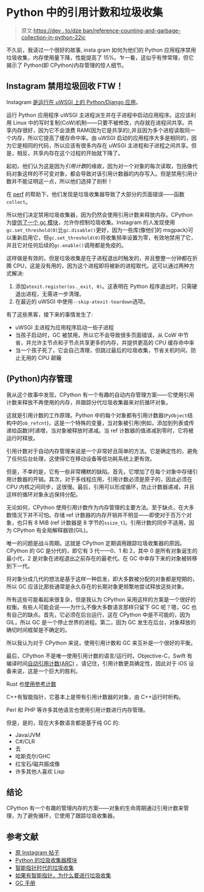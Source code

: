 # Python 中的引用计数和垃圾收集

> 原文:[https://dev . to/dze ban/reference-counting-and-garbage-collection-in-python-22jc](https://dev.to/dzeban/reference-counting-and-garbage-collection-in-python-22jc)

不久前，我读过一个很好的故事, insta gram 如何为他们的 Python 应用程序禁用垃圾收集，内存使用量下降，性能提高了 15%。乍一看，这似乎有悖常理，但它揭示了 Python(即 CPython)内存管理的惊人细节。

## Instagram 禁用垃圾回收 FTW！

Instagram [是运行在 uWSGI 上的 Python/Django 应用](https://www.youtube.com/watch?v=66XoCk79kjM)。

运行 Python 应用程序 uWSGI 主进程派生并在子进程中启动应用程序。这应该利用 Linux 中的写时复制(CoW)机制——只要不被修改，内存就在进程间共享。共享内存很好，因为它不会浪费 RAM(因为它是共享的),并且因为多个进程读取同一个内存，所以它提高了缓存命中率。由 uWSGI 启动的应用程序大多是相同的，因为它是相同的代码，所以应该有很多内存在 uWSGI 主进程和子进程之间共享。但是，相反，共享内存在这个过程的开始就下降了。

起初，他们认为这是因为*引用计数*的缘故，因为对一个对象的每次读取，包括像代码对象这样的不可变对象，都会导致对该引用计数器的内存写入。但是禁用引用计数并不能证明这一点，所以他们选择了剖析！

在 [perf](https://dev.to/blog/perf/) 的帮助下，他们发现是垃圾收集器导致了大部分的页面错误——函数`collect`。

所以他们决定禁用垃圾收集器，因为仍然会使用引用计数来释放内存。CPython 为[提供了一个 gc 模块](https://docs.python.org/3/library/gc.html)，允许你控制垃圾收集。Instagram 的人发现使用`gc.set_threshold(0)`比`gc.disable()`更好，因为一些库(像他们的 msgpack)可以重新启用它，但`gc.set_threshold(0)`将收集频率设置为零，有效地禁用了它，并且它对任何后续的`gc.enable()`调用都是免疫的。

这样做是有效的，但是垃圾收集是在子进程退出时触发的，并且整整一分钟都在折腾 CPU，这是没有用的，因为这个进程即将被新的进程取代。这可以通过两种方式解决:

1.  添加`atexit.register(os._exit, 0)`。这表明在 Python 程序退出时，只需硬退出进程，无需进一步清理。
2.  在最近的 uWSGI 中使用`--skip-atexit-teardown`选项。

有了这些黑客，接下来的事情发生了:

*   uWSGI 主进程为应用程序启动一些子进程
*   当孩子启动时，GC 被禁用，所以它不会导致很多页面错误，从 CoW 中节省，并允许主节点和子节点共享更多的内存，并提供更高的 CPU 缓存命中率
*   当一个孩子死了，它会自己清理，但跳过最后的垃圾收集，节省关机时间，防止无用的 CPU 颠簸

## (Python)内存管理

我从这个故事中发现，CPython 有一个有趣的自动内存管理方案——它使用引用计数来释放不再使用的内存，并跟踪分代垃圾收集器来对抗循环对象。

这就是引用计数的工作原理。Python 中的每个对象都有引用计数器(`PyObject`结构中的`ob_refcnt`)，这是一个特殊的变量，当对象被引用(例如，添加到列表或传递给函数)时递增，当对象被释放时递减。当 ref 计数器的值递减到零时，它将被运行时释放。

引用计数对于自动内存管理来说是一个非常好且简单的方法。它是确定性的，避免了任何后台处理，这使得它在移动设备等低功耗系统上更有效。

但是，不幸的是，它有一些非常糟糕的缺陷。首先，它增加了在每个对象中存储引用计数器的开销。其次，对于多线程应用，引用计数必须是原子的，因此必须在 CPU 内核之间同步，这很慢。最后，引用可以形成循环，防止计数器递减，并且这样的循环对象永远保持分配。

无论如何，CPython 使用引用计数作为内存管理的主要方法。至于缺点，在大多数情况下并不可怕。存储 ref 计数器的内存开销并不明显——即使对于百万个对象，也只有 8 MiB (ref 计数器是 8 字节的`ssize_t`)。引用计数的同步不适用，因为 CPython 有全局解释器锁(GIL)。

唯一的问题是战斗周期。这就是 CPython 定期调用跟踪垃圾收集器的原因。CPython 的 GC 是分代的，即它有 3 代——0、1 和 2，其中 0 是所有对象诞生的最小代，2 是对象在进程退出之前存在的最老代。在 GC 中幸存下来的对象被转移到下一代。

将对象分成几代的想法是基于这样一种启发，即大多数被分配的对象都是短期的，所以 GC 应该比那些通常是永久存在的长期对象更频繁地尝试释放这些对象。

所有这些可能看起来很复杂，但是我认为 CPython 采用这样的方案是一个很好的权衡。有些人可能会说——为什么不像大多数语言那样只留下 GC 呢？嗯，GC 也有自己的缺点。首先，它必须在后台运行，这在 CPython 中是不可能的，因为 GIL，所以 GC 是一个停止世界的进程。第二，因为 GC 发生在后台，对象释放的确切时间框架是不确定的。

所以我认为对于 CPython 来说，使用引用计数和 GC 来互补是一个很好的平衡。

最后，CPython 不是唯一使用引用计数的语言/运行时。Objective-C，Swift 有编译时间[自动引用计数(ARC)](https://developer.apple.com/library/content/documentation/Swift/Conceptual/Swift_Programming_Language/AutomaticReferenceCounting.html) 。请记住，引用计数更具确定性，因此对于 iOS 设备来说，这是一个巨大的胜利。

Rust 也[使用参考计数](https://www.rust-lang.org/en-US/faq.html#is-rust-garbage-collected)

C++有智能指针，它基本上是带有引用计数器的对象，由 C++运行时析构。

Perl 和 PHP 等许多其他语言也使用引用计数进行内存管理。

但是，是的，现在大多数语言都是基于纯 GC 的:

*   Java/JVM
*   C#/CLR
*   去
*   哈斯克尔/GHC
*   红宝石/磁共振成像
*   许多其他人喜欢 Lisp

## 结论

CPython 有一个有趣的管理内存的方案——对象的生命周期通过引用计数来管理，为了避免循环，它使用了跟踪垃圾收集器。

## 参考文献

*   [原 Instagram 帖子](https://engineering.instagram.com/dismissing-python-garbage-collection-at-instagram-4dca40b29172)
*   [Python 的垃圾收集器模块](https://docs.python.org/3/library/gc.html)
*   [智能指针时代的垃圾收集](http://blogs.microsoft.co.il/sasha/2012/01/12/garbage-collection-in-the-age-of-smart-pointers/)
*   [如果有智能指针，为什么要进行垃圾收集](http://softwareengineering.stackexchange.com/questions/30254/why-garbage-collection-if-smart-pointers-are-there)
*   [GC 手册](http://gchandbook.org/)